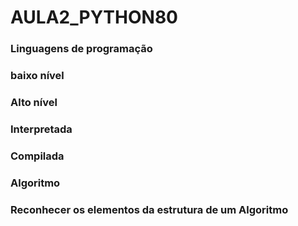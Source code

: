# AULA2_PYTHON80

### Linguagens de programação
### baixo nível
### Alto nível
### Interpretada
### Compilada

### Algoritmo
### Reconhecer os elementos da estrutura de um Algoritmo
